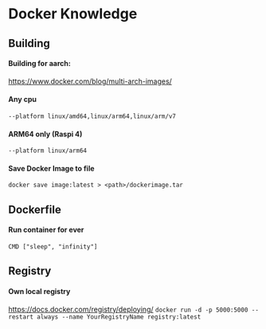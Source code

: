 # Docker Knowledge
## Building
#### Building for aarch:  
https://www.docker.com/blog/multi-arch-images/

#### Any cpu
```--platform linux/amd64,linux/arm64,linux/arm/v7```

#### ARM64 only (Raspi 4)
```--platform linux/arm64```

#### Save Docker Image to file
```docker save image:latest > <path>/dockerimage.tar```

## Dockerfile
#### Run container for ever
```CMD ["sleep", "infinity"]```

## Registry
#### Own local registry
https://docs.docker.com/registry/deploying/
```docker run -d -p 5000:5000 --restart always --name YourRegistryName registry:latest```

